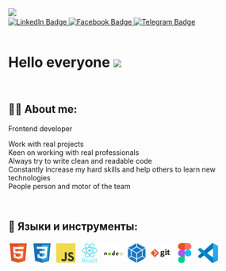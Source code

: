 <div id="header" align="left">
  <img src="https://media.giphy.com/media/SWoSkN6DxTszqIKEqv/giphy.gif" width="200"/>
</div>

<div id="badges" align="left">
<a href="https://www.linkedin.com/in/ingabuga/">
  <img src="https://img.shields.io/badge/LinkedIn-blue?style=for-the-badge&logo=linkedin&logoColor=white" alt="LinkedIn Badge"/>
</a>
<a href="https://www.facebook.com/Ingaboba">
  <img src="https://img.shields.io/badge/Facebook-red?style=for-the-badge&logo=facebook&logoColor=white" alt="Facebook Badge"/>
 </a>
 <a href="https://t.me/ingabuga">
  <img src="https://img.shields.io/badge/Telegram-blue?style=for-the-badge&logo=telegram&logoColor=white" alt="Telegram Badge"/>
 </a>
</div>
<div align="left">
<img src="https://komarev.com/ghpvc/?username=ingabuga&style=flat-square" alt=""/>
</div>
<h1 align="left">
  Hello everyone
  <img src="https://media.giphy.com/media/hvRJCLFzcasrR4ia7z/giphy.gif" width="30px"/>
</h1>

<br>


## :man_technologist: About me:
Frontend developer

Work with real projects<br>
Keen on working with real professionals<br>
Always try to write clean and readable code<br>
Constantly increase my hard skills and help others to learn new technologies<br>
People person and motor of the team

<br>

## <p align="left">:hammer: Языки и инструменты:</p>
<div align="left">
    <img src="https://github.com/devicons/devicon/blob/master/icons/html5/html5-original.svg" title="HTML5" alt="HTML" width="40" height="40"/>&nbsp;
  <img src="https://github.com/devicons/devicon/blob/master/icons/css3/css3-original.svg"  title="CSS3" alt="CSS" width="40" height="40"/>&nbsp;
  <img src="https://github.com/devicons/devicon/blob/master/icons/javascript/javascript-original.svg" title="JavaScript" alt="JavaScript" width="40" height="40"/>&nbsp;
  <img src="https://github.com/devicons/devicon/blob/master/icons/react/react-original-wordmark.svg" title="React" alt="React" width="40" height="40"/>&nbsp;
  <img src="https://github.com/devicons/devicon/blob/master/icons/nodejs/nodejs-original-wordmark.svg" title="NodeJS" alt="NodeJS" width="40" height="40"/>&nbsp;
  <img src="https://github.com/devicons/devicon/blob/master/icons/webpack/webpack-plain.svg" title="Webpack" **alt="Webpack" width="40" height="40"/>&nbsp;
  <img src="https://github.com/devicons/devicon/blob/master/icons/git/git-original-wordmark.svg" title="Git" **alt="Git" width="40" height="40"/>&nbsp;
  <img src="https://github.com/devicons/devicon/blob/master/icons/figma/figma-original.svg" title="Figma" **alt="Figma" width="40" height="40"/>&nbsp;
  <img src="https://github.com/devicons/devicon/blob/master/icons/vscode/vscode-original.svg" title="VsCode" **alt="vscode" width="40" height="40"/>
</div>

<br>

<!--## <p align="left">:fire: Моя статистика:</p>
<div align="left">
<img width="395px" alt="Langs" src="https://github-readme-stats.vercel.app/api/top-langs/?username=ingabuga&layout=compact&theme=buefy">
<img width="400px" alt="stats" src="https://github-readme-stats.vercel.app/api?username=ingabuga&show_icons=true&theme=buefy">
  </div>-->
<!--
**ingabuga/ingabuga** is a ✨ _special_ ✨ repository because its `README.md` (this file) appears on your GitHub profile.

Here are some ideas to get you started:

- 🔭 I’m currently working on ...
- 🌱 I’m currently learning ...
- 👯 I’m looking to collaborate on ...
- 🤔 I’m looking for help with ...
- 💬 Ask me about ...
- 📫 How to reach me: ...
- 😄 Pronouns: ...
- ⚡ Fun fact: ...
-->
